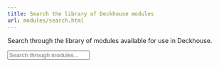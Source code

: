 ```yaml
---
title: Search the library of Deckhouse modules
url: modules/search.html
---
```


<p class="tile__descr">Search through the library of modules available for use in Deckhouse.</p>

<div class="searchV3">
  <div class="container">
    <div class="input-wrapper">
      <input type="text" id="search-input" placeholder="Search through modules..." class="input">
      <div id="search-results" class="results" style="display: none"></div>
    </div>
  </div>
</div>

<script>
class ModuleSearch {
  constructor() {
    this.searchInput = document.getElementById('search-input');
    this.searchResults = document.getElementById('search-results');
    this.searchIndex = null;
    this.searchData = null;
    this.lunrIndex = null;
    this.lastQuery = '';
    this.currentResults = {
      config: [],
      other: []
    };
    this.displayedCounts = {
      config: 5,
      other: 5
    };
    this.isDataLoaded = false;
    
    this.init();
  }

  async init() {
    this.setupEventListeners();
    
    // Hide search results by default
    this.searchResults.style.display = 'none';
  }

  setupEventListeners() {
    this.searchInput.addEventListener('input', (e) => {
      const query = e.target.value.trim();
      if (query.length > 0) {
        // Show search results when user starts typing
        this.searchResults.style.display = 'flex';
        this.handleSearch(query);
      } else {
        // Hide search results when search is cleared
        this.searchResults.style.display = 'none';
      }
    });

    this.searchInput.addEventListener('keydown', (e) => {
      if (e.key === 'Enter') {
        e.preventDefault();
        const query = e.target.value.trim();
        if (query.length > 0) {
          this.searchResults.style.display = 'flex';
          this.handleSearch(query);
        }
      }
    });
  }

  async loadSearchIndex() {
    if (this.isDataLoaded) {
      return; // Already loaded
    }

    try {
      this.showLoading();
      
      const response = await fetch('/modules/search-embedded-modules-index.json');
      if (!response.ok) {
        throw new Error(`Failed to load search index: ${response.status}`);
      }
      
      this.searchData = await response.json();
      this.buildLunrIndex();
      this.isDataLoaded = true;
      this.hideLoading();
    } catch (error) {
      console.error('Error loading search index:', error);
      this.showError('Failed to load search index. Please try again later.');
    }
  }

  buildLunrIndex() {
    const searchData = this.searchData;
    
    this.lunrIndex = lunr(function() {
      this.field('title', { boost: 10 });
      this.field('keywords', { boost: 8 });
      this.field('summary', { boost: 5 });
      this.field('content', { boost: 1 });
      this.ref('id');
      
      // Add documents from the documents array
      if (searchData.documents) {
        searchData.documents.forEach((doc, index) => {
          this.add({
            id: `doc_${index}`,
            title: doc.title || '',
            keywords: doc.keywords || '',
            summary: doc.summary || '',
            content: doc.content || '',
            url: doc.url || '',
            module: doc.module || '',
            type: 'document'
          });
        });
      }
      
      // Add parameters from the parameters array
      if (searchData.parameters) {
        searchData.parameters.forEach((param, index) => {
          this.add({
            id: `param_${index}`,
            title: param.name || '',
            keywords: param.keywords || '',
            resName: param.resName || '',
            content: param.content || '',
            url: param.url || '',
            module: param.module || '',
            type: 'parameter'
          });
        });
      }
    });
  }

  async handleSearch(query) {
    if (!query.trim()) {

      this.lastQuery = '';
      this.resetPagination();
      return;
    }

    // Load search data on demand if not already loaded
    if (!this.isDataLoaded) {
      await this.loadSearchIndex();
    }

    if (!this.lunrIndex) {
      this.showError('Search index not loaded yet.');
      return;
    }

    try {
      this.lastQuery = query;
      this.resetPagination();
      
      const results = this.lunrIndex.search(query);
      
      // Apply additional boosting for parameters
      const boostedResults = results.map(result => {
        const docId = result.ref;
        let doc;
        
        // Determine which array the result comes from
        if (docId.startsWith('doc_')) {
          const index = parseInt(docId.replace('doc_', ''));
          doc = this.searchData.documents[index];
        } else if (docId.startsWith('param_')) {
          const index = parseInt(docId.replace('param_', ''));
          doc = this.searchData.parameters[index];
        }
        
        if (!doc) return result;

        let boost = 1;
        if (doc.type === 'parameter' && doc.content && doc.content.includes('resources__prop_name')) {
          boost = 1.5; // Additional boost for parameters with properties
        } else if (doc.type === 'parameter') {
          boost = 1.2; // Moderate boost for parameters
        }
        
        return {
          ...result,
          score: result.score * boost
        };
      });
      
      // Sort by boosted score
      boostedResults.sort((a, b) => b.score - a.score);
      
      // Store current results and display them
      this.currentResults = this.groupResults(boostedResults);
      this.displayResults();

    } catch (error) {
      console.error('Search error:', error);
      this.showError('An error occurred during search.');
    }
  }

  groupResults(results) {
    const configResults = [];
    const otherResults = [];

    results.forEach(result => {
      const docId = result.ref;
      let doc;
      
      // Determine which array the result comes from
      if (docId.startsWith('doc_')) {
        const index = parseInt(docId.replace('doc_', ''));
        doc = this.searchData.documents[index];
        doc.type = 'document';
      } else if (docId.startsWith('param_')) {
        const index = parseInt(docId.replace('param_', ''));
        doc = this.searchData.parameters[index];
        doc.type = 'parameter';
      }
      
      if (doc) {
        // Configuration results come from parameters array
        if (doc.type === 'parameter') {
          configResults.push(result);
        } else {
          // Other documentation comes from documents array
          otherResults.push(result);
        }
      }
    });

    return {
      config: configResults,
      other: otherResults
    };
  }

  displayResults() {
    if (this.currentResults.config.length === 0 && this.currentResults.other.length === 0) {
      this.showNoResults(this.lastQuery);
      return;
    }

    let resultsHtml = '';

    // Display configuration results first
    if (this.currentResults.config.length > 0) {
      resultsHtml += `
        <div class="results-group">
          <div class="results-group-header">{{< translate "api" >}}</div>
          ${this.renderResultGroup(this.currentResults.config, this.lastQuery, 'config')}
        </div>
      `;
    }

    // Display other results
    if (this.currentResults.other.length > 0) {
      resultsHtml += `
        <div class="results-group">
          <div class="results-group-header">{{< translate "Documentation" >}}</div>
          ${this.renderResultGroup(this.currentResults.other, this.lastQuery, 'other')}
        </div>
      `;
    }

    this.searchResults.innerHTML = resultsHtml;
  }

  renderResultGroup(results, query, groupType) {
    const displayedCount = this.displayedCounts[groupType];
    const topResults = results.slice(0, displayedCount);
    
    let html = '';
    
    // Render visible results
    topResults.forEach(result => {
      const docId = result.ref;
      let doc;
      
      // Determine which array the result comes from
      if (docId.startsWith('doc_')) {
        const index = parseInt(docId.replace('doc_', ''));
        doc = this.searchData.documents[index];
      } else if (docId.startsWith('param_')) {
        const index = parseInt(docId.replace('param_', ''));
        doc = this.searchData.parameters[index];
      }
      
      if (!doc) return;
      
      let title, summary, module, description;
      
      if (groupType === 'config') {
        // For configuration results (parameters)
        title = this.highlightText(doc.name || '', query);
        summary = this.highlightText(doc.resName || '', query);
        module = doc.module ? `<div class="result-module">${doc.module}</div>` : '';
        description = this.highlightText(doc.content || '', query);
      } else {
        // For other documentation
        title = this.highlightText(doc.title || '', query);
        summary = this.highlightText(doc.summary || '', query);
        module = doc.module ? `<div class="result-module">${doc.module}</div>` : '';
        description = summary || this.getRelevantContentSnippet(doc.content || '', query);
      }
      
      html += `
        <a href="${doc.url || '#'}" class="result-item">
          <div class="result-title">${title}</div>
          ${module}
          <div class="result-description">${description}</div>
        </a>
      `;
    });
    
    // Add "More" button if there are more results to show
    if (displayedCount < results.length) {
      html += `
        <button class="tile__pagination" onclick="window.moduleSearch.loadMore('${groupType}')">
          <p class="tile__pagination--descr">${"{{< translate "show_more_pattern" >}}".replace("%s", Math.min(5, results.length - displayedCount))}</p>
          <svg width="16" height="16" viewBox="0 0 16 16" fill="none" xmlns="http://www.w3.org/2000/svg">
            <path fill-rule="evenodd" clip-rule="evenodd" d="M8 1C8.55229 1 9 1.44772 9 2V7L14 7C14.5523 7 15 7.44772 15 8C15 8.55229 14.5523 9 14 9L9 9L9 14C9 14.5523 8.55229 15 8 15C7.44772 15 7 14.5523 7 14L7 9H2C1.44772 9 1 8.55229 1 8C1 7.44772 1.44772 7 2 7L7 7L7 2C7 1.44772 7.44772 1 8 1Z" fill="#0D69F2"/>
          </svg>
        </button>
      `;
    }
    
    return html;
  }

  loadMore(groupType) {
    if (groupType === 'config' || groupType === 'other') {
      this.displayedCounts[groupType] += 5;
      this.displayResults();
    }
  }

  resetPagination() {
    this.displayedCounts = {
      config: 5,
      other: 5
    };
  }

  getRelevantContentSnippet(content, query) {
    if (!content || !query) return '';
    
    // Split content into sentences or paragraphs
    const sentences = content.split(/[.!?]+/).filter(s => s.trim().length > 0);
    
    // Find sentences that contain the search query
    const relevantSentences = sentences.filter(sentence => 
      sentence.toLowerCase().includes(query.toLowerCase())
    );
    
    if (relevantSentences.length > 0) {
      // Take the first relevant sentence and truncate if too long
      let snippet = relevantSentences[0].trim();
      if (snippet.length > 200) {
        snippet = snippet.substring(0, 200) + '...';
      }
      return this.highlightText(snippet, query);
    }
    
    // If no exact matches, find sentences with partial matches
    const queryWords = query.toLowerCase().split(/\s+/).filter(w => w.length > 2);
    const scoredSentences = sentences.map(sentence => {
      const lowerSentence = sentence.toLowerCase();
      let score = 0;
      queryWords.forEach(word => {
        if (lowerSentence.includes(word)) {
          score += word.length; // Longer words get higher scores
        }
      });
      return { sentence, score };
    }).filter(item => item.score > 0);
    
    if (scoredSentences.length > 0) {
      // Sort by score and take the best match
      scoredSentences.sort((a, b) => b.score - a.score);
      let snippet = scoredSentences[0].sentence.trim();
      if (snippet.length > 200) {
        snippet = snippet.substring(0, 200) + '...';
      }
      return this.highlightText(snippet, query);
    }
    
    // Fallback: take the first sentence and truncate
    if (sentences.length > 0) {
      let snippet = sentences[0].trim();
      if (snippet.length > 200) {
        snippet = snippet.substring(0, 200) + '...';
      }
      return snippet;
    }
    
    return '';
  }

  highlightText(text, query) {
    if (!text) return '';
    
    const regex = new RegExp(`(${query.replace(/[.*+?^${}()|[\]\\]/g, '\\$&')})`, 'gi');
    return text.replace(regex, '<mark>$1</mark>');
  }

  showLoading() {
    this.searchResults.style.display = 'flex';
    this.searchResults.innerHTML = '<div class="search-loading">Loading search index...</div>';
  }

  hideLoading() {
    // Loading will be replaced by results or message
  }

  showMessage(message) {
    this.searchResults.style.display = 'flex';
    this.searchResults.innerHTML = `<div class="no-results">${message}</div>`;
  }

  showNoResults(query) {
    this.searchResults.style.display = 'flex';
    this.searchResults.innerHTML = `
      <div class="no-results">
        No modules found for "${query}". Try different keywords or check your spelling.
      </div>
    `;
  }

  showError(message) {
    this.searchResults.style.display = 'flex';
    this.searchResults.innerHTML = `<div class="no-results">${message}</div>`;
  }
}

// Initialize search when DOM is loaded
document.addEventListener('DOMContentLoaded', () => {
  window.moduleSearch = new ModuleSearch();
});
</script>
